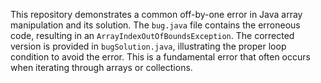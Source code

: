 This repository demonstrates a common off-by-one error in Java array manipulation and its solution.  The `bug.java` file contains the erroneous code, resulting in an `ArrayIndexOutOfBoundsException`. The corrected version is provided in `bugSolution.java`, illustrating the proper loop condition to avoid the error. This is a fundamental error that often occurs when iterating through arrays or collections.